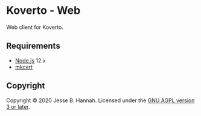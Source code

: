 # Koverto - Web

Web client for Koverto.

## Requirements

- [Node.js][] 12.x
- [mkcert][]

## Copyright

Copyright © 2020 Jesse B. Hannah. Licensed under the [GNU AGPL version 3 or
later][agpl].

[agpl]: LICENSE
[mkcert]: https://github.com/FiloSottile/mkcert
[node.js]: https://nodejs.org/
